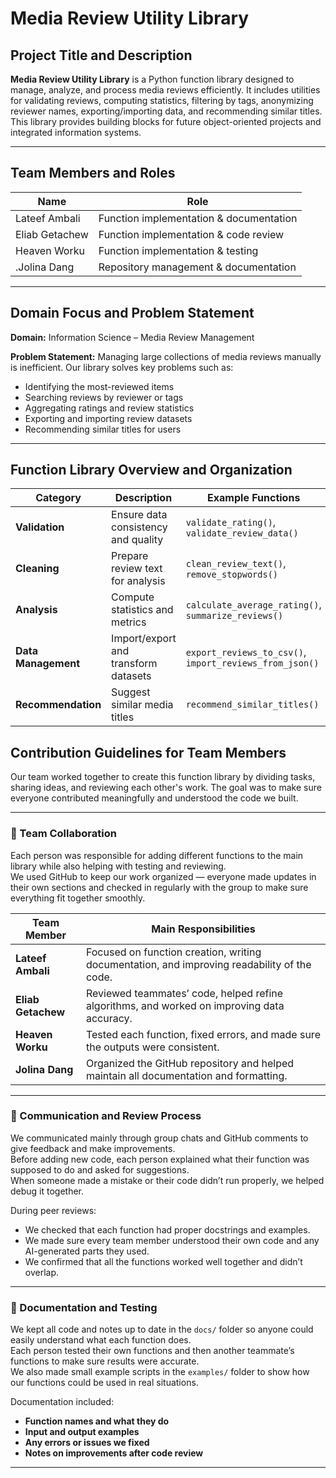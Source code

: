 
# Media Review Utility Library

## Project Title and Description
**Media Review Utility Library** is a Python function library designed to manage, analyze, and process media reviews efficiently. It includes utilities for validating reviews,
computing statistics, filtering by tags, anonymizing reviewer names, exporting/importing data, and recommending similar titles. This library provides building blocks for future
object-oriented projects and integrated information systems.

---

## Team Members and Roles
| Name          | Role                                      |
|---------------|-------------------------------------------|
| Lateef Ambali | Function implementation & documentation  |
| Eliab Getachew| Function implementation & code review    |
| Heaven Worku  | Function implementation & testing        |
|.Jolina Dang   | Repository management & documentation    |

---

## Domain Focus and Problem Statement
**Domain:** Information Science – Media Review Management

**Problem Statement:** Managing large collections of media reviews manually is inefficient. Our library solves key problems such as:
- Identifying the most-reviewed items
- Searching reviews by reviewer or tags
- Aggregating ratings and review statistics
- Exporting and importing review datasets
- Recommending similar titles for users

---

## **Function Library Overview and Organization**

| Category            | Description                          | Example Functions                                       |
| ------------------- | ------------------------------------ | ------------------------------------------------------- |
| **Validation**      | Ensure data consistency and quality  | `validate_rating()`, `validate_review_data()`           |
| **Cleaning**        | Prepare review text for analysis     | `clean_review_text()`, `remove_stopwords()`             |
| **Analysis**        | Compute statistics and metrics       | `calculate_average_rating()`, `summarize_reviews()`     |
| **Data Management** | Import/export and transform datasets | `export_reviews_to_csv()`, `import_reviews_from_json()` |
| **Recommendation**  | Suggest similar media titles         | `recommend_similar_titles()`                            |


## **Contribution Guidelines for Team Members**

Our team worked together to create this function library by dividing tasks, sharing ideas, and reviewing each other's work. The goal was to make sure everyone contributed meaningfully and understood the code we built.

---

### **🧩 Team Collaboration**
Each person was responsible for adding different functions to the main library while also helping with testing and reviewing.  
We used GitHub to keep our work organized — everyone made updates in their own sections and checked in regularly with the group to make sure everything fit together smoothly.

| **Team Member**   | **Main Responsibilities** |
|--------------------|----------------------------|
| **Lateef Ambali**  | Focused on function creation, writing documentation, and improving readability of the code. |
| **Eliab Getachew** | Reviewed teammates’ code, helped refine algorithms, and worked on improving data accuracy. |
| **Heaven Worku**   | Tested each function, fixed errors, and made sure the outputs were consistent. |
| **Jolina Dang**    | Organized the GitHub repository and helped maintain all documentation and formatting. |

---

### **💬 Communication and Review Process**
We communicated mainly through group chats and GitHub comments to give feedback and make improvements.  
Before adding new code, each person explained what their function was supposed to do and asked for suggestions.  
When someone made a mistake or their code didn’t run properly, we helped debug it together.  

During peer reviews:
- We checked that each function had proper docstrings and examples.  
- We made sure every team member understood their own code and any AI-generated parts they used.  
- We confirmed that all the functions worked well together and didn’t overlap.

---

### **🧠 Documentation and Testing**
We kept all code and notes up to date in the `docs/` folder so anyone could easily understand what each function does.  
Each person tested their own functions and then another teammate’s functions to make sure results were accurate.  
We also made small example scripts in the `examples/` folder to show how our functions could be used in real situations.

Documentation included:
- **Function names and what they do**  
- **Input and output examples**  
- **Any errors or issues we fixed**  
- **Notes on improvements after code review**

---







